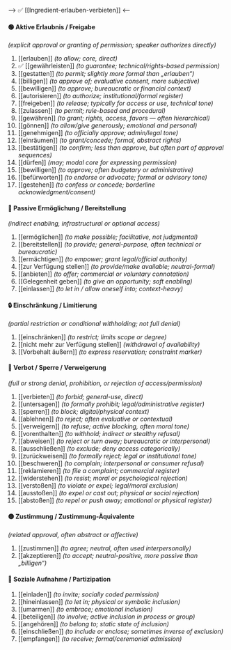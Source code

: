 --> ✅ [[Ingredient-erlauben-verbieten]] <--

#### 🟢 Aktive Erlaubnis / Freigabe  
*(explicit approval or granting of permission; speaker authorizes directly)*  
1) [[erlauben]] *(to allow; core, direct)*  
2) ✅ [[gewährleisten]] *(to guarantee; technical/rights-based permission)*  
3) [[gestatten]] *(to permit; slightly more formal than „erlauben“)*  
4) [[billigen]] *(to approve of; evaluative consent, more subjective)*  
5) [[bewilligen]] *(to approve; bureaucratic or financial context)*  
6) [[autorisieren]] *(to authorize; institutional/formal register)*  
7) [[freigeben]] *(to release; typically for access or use, technical tone)*  
8) [[zulassen]] *(to permit; rule-based and procedural)*  
9) [[gewähren]] *(to grant; rights, access, favors — often hierarchical)*  
10) [[gönnen]] *(to allow/give generously; emotional and personal)*  
11) [[genehmigen]] *(to officially approve; admin/legal tone)*
12) [[einräumen]] *(to grant/concede; formal, abstract rights)*
13) [[bestätigen]] *(to confirm; less than approve, but often part of approval sequences)*
14) [[dürfen]] *(may; modal core for expressing permission)*  
15) [[bewilligen]] *(to approve; often budgetary or administrative)*  
16) [[befürworten]] *(to endorse or advocate; formal or advisory tone)*  
17) [[gestehen]] *(to confess or concede; borderline acknowledgment/consent)*  
#### 🤝 Passive Ermöglichung / Bereitstellung  
*(indirect enabling, infrastructural or optional access)*  
1) [[ermöglichen]] *(to make possible; facilitative, not judgmental)*  
2) [[bereitstellen]] *(to provide; general-purpose, often technical or bureaucratic)*  
3) [[ermächtigen]] *(to empower; grant legal/official authority)* 
4) [[zur Verfügung stellen]] *(to provide/make available; neutral-formal)*  
5) [[anbieten]] *(to offer; commercial or voluntary connotation)*  
6) [[Gelegenheit geben]] *(to give an opportunity; soft enabling)*  
7) [[einlassen]] *(to let in / allow oneself into; context-heavy)*  

#### 🔒 Einschränkung / Limitierung  
*(partial restriction or conditional withholding; not full denial)*  
1) [[einschränken]] *(to restrict; limits scope or degree)*  
2) [[nicht mehr zur Verfügung stellen]] *(withdrawal of availability)*  
3) [[Vorbehalt äußern]] *(to express reservation; constraint marker)*  

#### 🛑 Verbot / Sperre / Verweigerung  
*(full or strong denial, prohibition, or rejection of access/permission)*  
1) [[verbieten]] *(to forbid; general-use, direct)*  
2) [[untersagen]] *(to formally prohibit; legal/administrative register)*  
3) [[sperren]] *(to block; digital/physical context)*  
4) [[ablehnen]] *(to reject; often evaluative or contextual)*  
5) [[verweigern]] *(to refuse; active blocking, often moral tone)*  
6) [[vorenthalten]] *(to withhold; indirect or stealthy refusal)*  
7) [[abweisen]] *(to reject or turn away; bureaucratic or interpersonal)*  
8) [[ausschließen]] *(to exclude; deny access categorically)*  
9) [[zurückweisen]] *(to formally reject; legal or institutional tone)*  
10) [[beschweren]] *(to complain; interpersonal or consumer refusal)*  
11) [[reklamieren]] *(to file a complaint; commercial register)*  
12) [[widerstehen]] *(to resist; moral or psychological rejection)*  
13) [[verstoßen]] *(to violate or expel; legal/moral exclusion)*  
14) [[ausstoßen]] *(to expel or cast out; physical or social rejection)*  
15) [[abstoßen]] *(to repel or push away; emotional or physical register)*  

#### 🟡 Zustimmung / Zustimmung-Äquivalente  
*(related approval, often abstract or affective)*  
1) [[zustimmen]] *(to agree; neutral, often used interpersonally)*  
2) [[akzeptieren]] *(to accept; neutral-positive, more passive than „billigen“)*  

#### 🤝 Soziale Aufnahme / Partizipation  
1) [[einladen]] *(to invite; socially coded permission)*  
2) [[hineinlassen]] *(to let in; physical or symbolic inclusion)*  
3) [[umarmen]] *(to embrace; emotional inclusion)*  
4) [[beteiligen]] *(to involve; active inclusion in process or group)*  
5) [[angehören]] *(to belong to; static state of inclusion)*  
6) [[einschließen]] *(to include or enclose; sometimes inverse of exclusion)*  
7) [[empfangen]] *(to receive; formal/ceremonial admission)*